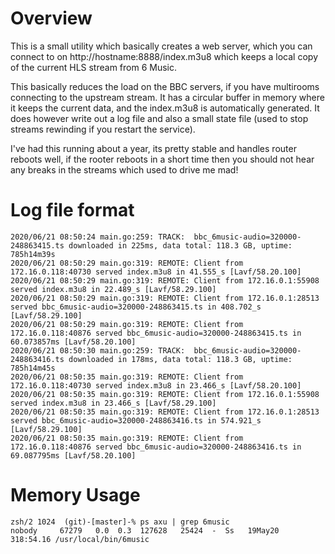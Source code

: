 # Overview 
This is a small utility which basically creates a web server, which you can connect
to on http://hostname:8888/index.m3u8 which keeps a local copy of the current HLS
stream from 6 Music.

This basically reduces the load on the BBC servers, if you have multirooms connecting
to the upstream stream.  It has a circular buffer in memory where it keeps the current
data, and the index.m3u8 is automatically generated.  It does however write out a log 
file and also a small state file (used to stop streams rewinding if you restart the 
service).

I've had this running about a year, its pretty stable and handles router reboots well,
if the rooter reboots in a short time then you should not hear any breaks in the streams
which used to drive me mad!

# Log file format 

```
2020/06/21 08:50:24 main.go:259: TRACK:  bbc_6music-audio=320000-248863415.ts downloaded in 225ms, data total: 118.3 GB, uptime: 785h14m39s
2020/06/21 08:50:29 main.go:319: REMOTE: Client from 172.16.0.118:40730 served index.m3u8 in 41.555_s [Lavf/58.20.100]
2020/06/21 08:50:29 main.go:319: REMOTE: Client from 172.16.0.1:55908 served index.m3u8 in 22.489_s [Lavf/58.29.100]
2020/06/21 08:50:29 main.go:319: REMOTE: Client from 172.16.0.1:28513 served bbc_6music-audio=320000-248863415.ts in 408.702_s [Lavf/58.29.100]
2020/06/21 08:50:29 main.go:319: REMOTE: Client from 172.16.0.118:40876 served bbc_6music-audio=320000-248863415.ts in 60.073857ms [Lavf/58.20.100]
2020/06/21 08:50:30 main.go:259: TRACK:  bbc_6music-audio=320000-248863416.ts downloaded in 178ms, data total: 118.3 GB, uptime: 785h14m45s
2020/06/21 08:50:35 main.go:319: REMOTE: Client from 172.16.0.118:40730 served index.m3u8 in 23.466_s [Lavf/58.20.100]
2020/06/21 08:50:35 main.go:319: REMOTE: Client from 172.16.0.1:55908 served index.m3u8 in 23.466_s [Lavf/58.29.100]
2020/06/21 08:50:35 main.go:319: REMOTE: Client from 172.16.0.1:28513 served bbc_6music-audio=320000-248863416.ts in 574.921_s [Lavf/58.29.100]
2020/06/21 08:50:35 main.go:319: REMOTE: Client from 172.16.0.118:40876 served bbc_6music-audio=320000-248863416.ts in 69.087795ms [Lavf/58.20.100]
```

# Memory Usage 

```
zsh/2 1024  (git)-[master]-% ps axu | grep 6music
nobody     67279   0.0  0.3  127628   25424  -  Ss   19May20   318:54.16 /usr/local/bin/6music
```
